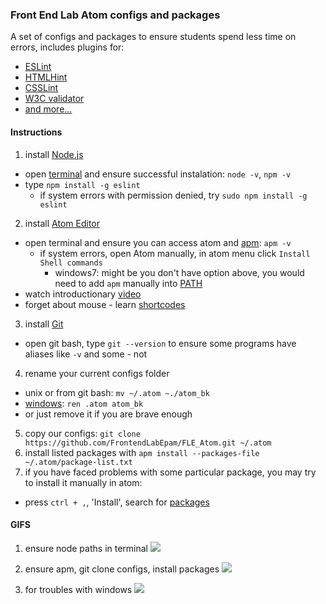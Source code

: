 ### Front End Lab Atom configs and packages

A set of configs and packages to ensure students spend less time on errors,
includes plugins for:
- [ESLint](http://eslint.org/)
- [HTMLHint](http://htmlhint.com/)
- [CSSLint](http://csslint.net/)
- [W3C validator](https://validator.w3.org/)
- [and more...](https://github.com/FrontendLabEpam/FLE_Atom/blob/master/package-list.txt)

#### Instructions

1. install [Node.js](https://nodejs.org/en)
  - open [terminal](https://en.wikipedia.org/wiki/Command-line_interface) and ensure successful instalation: `node -v`, `npm -v`
  - type `npm install -g eslint`
    - if system errors with permission denied, try `sudo npm install -g eslint`
2. install [Atom Editor](https://atom.io/)
  - open terminal and ensure you can access atom and [apm](https://github.com/atom/apm): `apm -v`
    - if system errors, open Atom manually, in atom menu click `Install Shell commands`
      - windows7: might be you don't have option above, you would need to add `apm` manually into [PATH](http://geekswithblogs.net/renso/archive/2009/10/21/how-to-set-the-windows-path-in-windows-7.aspx)
  - watch introductionary [video](https://www.youtube.com/watch?v=Y7aEiVwBAdk)
  - forget about mouse - learn [shortcodes](https://atom.io/docs/v1.2.4/using-atom-moving-in-atom)
3. install [Git](https://git-scm.com/downloads)
  - open git bash, type `git --version` to ensure some programs have aliases like `-v` and some - not
4. rename your current configs folder
  - unix or from git bash: `mv ~/.atom ~./atom_bk`
  - [windows](https://en.wikipedia.org/wiki/Ren_(command)): `ren .atom atom_bk`
  - or just remove it if you are brave enough
5. copy our configs: `git clone https://github.com/FrontendLabEpam/FLE_Atom.git ~/.atom`
6. install listed packages with `apm install --packages-file ~/.atom/package-list.txt`
7. if you have faced problems with some particular package, you may try to install it manually in atom:
  - press `ctrl + ,`, 'Install', search for [packages](https://github.com/FrontendLabEpam/FLE_Atom/blob/master/package-list.txt)


#### GIFS

1. ensure node paths in terminal
  ![](http://imgur.com/OBzUGxp.gif)

2. ensure apm, git clone configs, install packages
  ![](http://imgur.com/LvVwcjv.gif)

3. for troubles with windows
  ![](http://i.imgur.com/FebnXar.gif)
